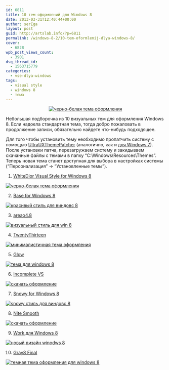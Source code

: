 ```yaml
---
id: 6811
title: 10 тем оформлений для Windows 8
date: 2013-03-31T12:40:44+00:00
author: serEga
layout: post
guid: http://artslab.info/?p=6811
permalink: /windows-8-2/10-tem-oformlenij-dlya-windows-8/
cover:
  - 6828
wpb_post_views_count:
  - 3901
dsq_thread_id:
  - 1563715779
categories:
  - vse-dlya-windows
tags:
  - visual style
  - windows 8
  - тема
---
```

<center>
  <a href="{{site.img_cdn}}/whitedior_win8_thema.jpg"><img src="{{site.img_cdn}}/whitedior_win8_thema-270x300.jpg" alt="черно-белая тема оформления" class="aligncenter size-medium wp-image-6821" srcset="{{site.img_cdn}}/whitedior_win8_thema-270x300.jpg 270w, {{site.img_cdn}}/whitedior_win8_thema-922x1024.jpg 922w" sizes="(max-width: 270px) 100vw, 270px" /></a>
</center>

Небольшая подборочка из 10 визуальных тем для оформления Windows 8. Если надоела стандартная тема, тогда добро пожаловать в продолжение записи, обязательно найдете что-нибудь подходящее.

<!--more-->

Для того чтобы установить тему необходимо пропатчить систему с помощью [UltraUXThemePatcher](http://www.syssel.net/hoefs/software_uxtheme.php?lang=en) (аналогично, как и [для Windows 7](http://artslab.info/ustanovka_tem_windows7/)). После установки патча, перезагружаем систему и закидываем скачанные файлы с темами в папку &#8220;C:\Windows\Resources\Themes&#8221;. Теперь новая тема станет доступная для выбора в настройках системы (&#8220;Персонализация&#8221; -> &#8220;Установленные темы&#8221;).

<!--more-->



1. [WhiteDior Visual Style for Windows 8](http://ridkurn.deviantart.com/art/WhiteDior-Visual-Style-for-Windows-8-361644703)

[<img src="{{site.img_cdn}}/whitedior_win8_thema-270x300.jpg" alt="черно-белая тема оформления" class="aligncenter size-medium wp-image-6821" srcset="{{site.img_cdn}}/whitedior_win8_thema-270x300.jpg 270w, {{site.img_cdn}}/whitedior_win8_thema-922x1024.jpg 922w" sizes="(max-width: 270px) 100vw, 270px" />]({{site.img_cdn}}/whitedior_win8_thema.jpg)

2. [Base for Windows 8](http://link6155.deviantart.com/art/Base-for-Windows-8-358462823)

[<img src="{{site.img_cdn}}/base_tema_dlya_win8-249x300.png" alt="красивый стиль для виндовс 8" class="aligncenter size-medium wp-image-6813" srcset="{{site.img_cdn}}/base_tema_dlya_win8-249x300.png 249w, {{site.img_cdn}}/base_tema_dlya_win8-851x1024.png 851w, {{site.img_cdn}}/base_tema_dlya_win8.png 956w" sizes="(max-width: 249px) 100vw, 249px" />]({{site.img_cdn}}/base_tema_dlya_win8.png)

3. [areao4.8](http://neiio.deviantart.com/art/areao4-8-339041326)

[<img src="{{site.img_cdn}}/areao_tema_windows-300x213.png" alt="визуальный стиль для win 8" class="aligncenter size-medium wp-image-6812" srcset="{{site.img_cdn}}/areao_tema_windows-300x213.png 300w, {{site.img_cdn}}/areao_tema_windows-1024x728.png 1024w, {{site.img_cdn}}/areao_tema_windows.png 1143w" sizes="(max-width: 300px) 100vw, 300px" />]({{site.img_cdn}}/areao_tema_windows.png)

4. [TwentyThirteen](http://sand-and-mercury.deviantart.com/art/TwentyThirteen-for-Windows-8-1-03-329736394)

[<img src="{{site.img_cdn}}/twentythirteen_for_windows_8-300x180.jpg" alt="минималистичная тема оформления" class="aligncenter size-medium wp-image-6820" srcset="{{site.img_cdn}}/twentythirteen_for_windows_8-300x180.jpg 300w, {{site.img_cdn}}/twentythirteen_for_windows_8-1024x614.jpg 1024w, {{site.img_cdn}}/twentythirteen_for_windows_8.jpg 1280w" sizes="(max-width: 300px) 100vw, 300px" />]({{site.img_cdn}}/twentythirteen_for_windows_8.jpg)

5. [Glow](http://seahorsepip.deviantart.com/art/Glow-326987269)

[<img src="{{site.img_cdn}}/glow_windows8_tema-300x188.png" alt="тема для windows 8" class="aligncenter size-medium wp-image-6814" srcset="{{site.img_cdn}}/glow_windows8_tema-300x188.png 300w, {{site.img_cdn}}/glow_windows8_tema.png 811w" sizes="(max-width: 300px) 100vw, 300px" />]({{site.img_cdn}}/glow_windows8_tema.png)

6. [Incomplete VS](http://sinopt.deviantart.com/art/Incomplete-VS-for-windows-8-RTM-326950280)

[<img src="{{site.img_cdn}}/incomplete_visual_style-300x168.png" alt="скачать оформление" class="aligncenter size-medium wp-image-6816" srcset="{{site.img_cdn}}/incomplete_visual_style-300x168.png 300w, {{site.img_cdn}}/incomplete_visual_style-1024x575.png 1024w, {{site.img_cdn}}/incomplete_visual_style.png 1366w" sizes="(max-width: 300px) 100vw, 300px" />]({{site.img_cdn}}/incomplete_visual_style.png)

7. [Snowy for Windows 8](http://carborunda.deviantart.com/art/Snowy-v2-0-Final-for-Windows-8-358919115)

[<img src="{{site.img_cdn}}/snowy_v2_0_final-165x300.jpg" alt="snowy стиль для виндовс 8" class="aligncenter size-medium wp-image-6818" srcset="{{site.img_cdn}}/snowy_v2_0_final-165x300.jpg 165w, {{site.img_cdn}}/snowy_v2_0_final-563x1024.jpg 563w, {{site.img_cdn}}/snowy_v2_0_final.jpg 1100w" sizes="(max-width: 165px) 100vw, 165px" />]({{site.img_cdn}}/snowy_v2_0_final.jpg)

8. [Nite Smooth](http://neiio.deviantart.com/art/Nite-Smooth-337988067)

[<img src="{{site.img_cdn}}/nite_smooth_skachat-258x300.png" alt="скачать оформление" class="aligncenter size-medium wp-image-6817" srcset="{{site.img_cdn}}/nite_smooth_skachat-258x300.png 258w, {{site.img_cdn}}/nite_smooth_skachat-881x1024.png 881w, {{site.img_cdn}}/nite_smooth_skachat.png 1080w" sizes="(max-width: 258px) 100vw, 258px" />]({{site.img_cdn}}/nite_smooth_skachat.png)

9. [Work для Windows 8](http://neiio.deviantart.com/art/Work-for-Windows-8-337353688)

[<img src="{{site.img_cdn}}/tema_work_dlya_windows-213x300.png" alt="новый дизайн winodws 8" class="aligncenter size-medium wp-image-6819" srcset="{{site.img_cdn}}/tema_work_dlya_windows-213x300.png 213w, {{site.img_cdn}}/tema_work_dlya_windows-728x1024.png 728w, {{site.img_cdn}}/tema_work_dlya_windows.png 768w" sizes="(max-width: 213px) 100vw, 213px" />]({{site.img_cdn}}/tema_work_dlya_windows.png)

10. [Gray8 Final](http://gsw953onda.deviantart.com/art/Gray8-final-341470041)

[<img src="{{site.img_cdn}}/gray8_oformlenie_win8-178x300.png" alt="темная тема оформления для windows 8" class="aligncenter size-medium wp-image-6815" srcset="{{site.img_cdn}}/gray8_oformlenie_win8-178x300.png 178w, {{site.img_cdn}}/gray8_oformlenie_win8-610x1024.png 610w, {{site.img_cdn}}/gray8_oformlenie_win8.png 1366w" sizes="(max-width: 178px) 100vw, 178px" />]({{site.img_cdn}}/gray8_oformlenie_win8.png)
